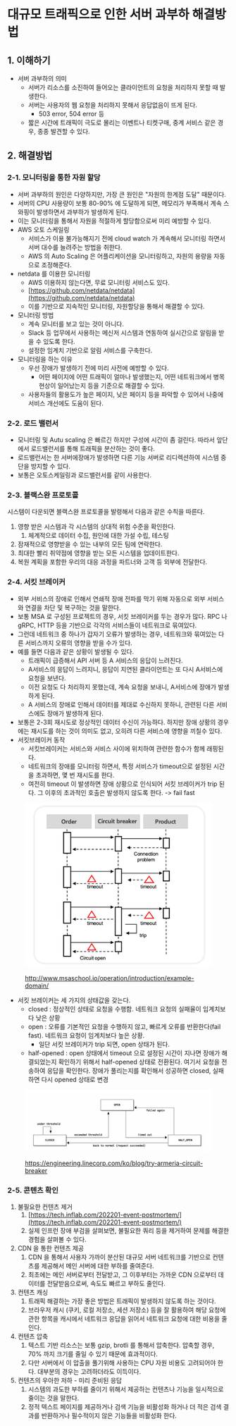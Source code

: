 # 대규모 트래픽으로 인한 서버 과부하 해결방법

## 1. 이해하기&#x20;

* 서버 과부하의 의미&#x20;
  * 서버가 리소스를 소진하여 들어오는 클라이언트의 요청을 처리하지 못할 때 발생한다.&#x20;
  * 서버는 사용자의 웹 요청을 처리하지 못해서 응답없음이 뜨게 된다.&#x20;
    * 503 error, 504 error 등&#x20;
  * 짧은 시간에 트래픽이 극도로 몰리는 이벤트나 티켓구매, 중계 서비스 같은 경우, 종종 발견할 수 있다.&#x20;

## 2. 해결방법&#x20;

### 2-1. 모니터링을 통한 자원 할당&#x20;

* 서버 과부하의 원인은 다양하지만, 가장 큰 원인은 "자원의 한계점 도달" 때문이다.&#x20;
* 서버의 CPU 사용량이 보통 80-90% 에 도달하게 되면, 메모리가 부족해서 계속 스와핑이 발생하면서 과부하가 발생하게 된다.&#x20;
* 이는 모니터링을 통해서 자원을 적절하게 할당함으로써 미리 예방할 수 있다.&#x20;
* AWS 오토 스케일링
  * 서비스가 이용 불가능해지기 전에 cloud watch 가 계속해서 모니터링 하면서 서버 대수를 늘려주는 방법을 취한다.&#x20;
  * AWS 의 Auto Scaling 은 어플리케이션을 모니터링하고, 자원의 용량을 자동으로 조정해준다.&#x20;
* &#x20;netdata 를 이용한 모니터링&#x20;
  * AWS 이용하지 않는다면, 무료 모니터링 서비스도 있다.&#x20;
  * [https://github.com/netdata/netdata](https://github.com/netdata/netdata)
  * 이를 기반으로 지속적인 모니터링, 자원할당을 통해서 해결할 수 있다.&#x20;
* 모니터링 방법&#x20;
  * 계속 모니터를 보고 있는 것이 아니다.&#x20;
  * Slack 등 업무에서 사용하는 메신저 시스템과 연동하여 실시간으로 알림을 받을 수 있도록 한다.
  * 설정한 임계치 기반으로 알림 서비스를 구축한다.&#x20;
* 모니터링을 하는 이유&#x20;
  * 우선 장애가 발생하기 전에 미리 사전에 예방할 수 있다.&#x20;
    * 어떤 페이지에 어떤 트래픽이 얼마나 발생했는지, 어떤 네트워크에서 병목현상이 일어났는지 등을 기준으로 해결할 수 있다.&#x20;
  * 사용자들의 활용도가 높은 페이지, 낮은 페이지 등을 파악할 수 있어서 나중에 서비스 개선에도 도움이 된다. &#x20;

### 2-2. 로드 밸런서&#x20;

* 모니터링 및 Autu scaling 은 빠르긴 하지만 구성에 시간이 좀 걸린다. 따라서 앞단에서 로드밸런서를 통해 트래픽을 분산하는 것이 좋다.&#x20;
* 로드밸런서는 한 서버에장애가 발생하면 다른 기능 서버로 리디렉션하여 시스템 중단을 방지할 수 있다.&#x20;
* 보통은 오토스케일링과 로드밸런서를 같이 사용한다.&#x20;

### 2-3. 블랙스완 프로토콜&#x20;

시스템이 다운되면 블랙스완 프로토콜을 발령해서 다음과 같은 수칙을 따른다.&#x20;

1. 영향 받은 시스템과 각 시스템의 상대적 위험 수준을 확인한다.&#x20;
   1. 체계적으로 데이터 수집, 원인에 대한 가설 수립, 테스팅&#x20;
2. 잠재적으로 영향받을 수 있는 내부의 모든 팀에 연락한다.&#x20;
3. 최대한 빨리 취약점에 영향을 받는 모든 시스템을 업데이트한다.&#x20;
4. 복원 계획을 포함한 우리의 대응 과정을 파트너와 고객 등 외부에 전달한다.&#x20;

### 2-4. 서킷 브레이커&#x20;

* 외부 서비스의 장애로 인해서 연쇄적 장애 전파를 막기 위해 자동으로 외부 서비스와 연결을 차단 및 복구하는 것을 말한다.&#x20;
* 보통 MSA 로 구성된 프로젝트의 경우, 서킷 브레이커를 두는 경우가 많다. RPC 나 gRPC, HTTP 등을 기반으로 각각의 서비스들이 네트워크로 묶여있다.&#x20;
* 그런데 네트워크 중 하나가 갑자기 오류가 발생하는 경우, 네트워크와 묶여있는 다른 서비스까지 오류의 영향을 받을 수가 있다.&#x20;
* 예를 들면 다음과 같은 상황이 발생될 수 있다.&#x20;
  * 트래픽이 급증해서 API 서버 등 A 서비스의 응답이 느려진다.&#x20;
  * A서비스의 응답이 느려지니, 응답이 지연된 클라이언트는 또 다시 A서비스에 요청을 보낸다.&#x20;
  * 이전 요청도 다 처리하지 못했는데, 계속 요청을 보내니, A서비스에 장애가 발생하게 된다.&#x20;
  * A 서비스의 장애로 인해서 데이터를 제대로 수신하지 못하니, 관련된 다른 서비스에도 장애가 발생하게 된다.&#x20;
* 보통은 2-3회 재시도로 정상적인 데이터 수신이 가능하다. 하지만 장애 상황의 경우에는 재시도를 하는 것이 의미도 없고, 오히려 다른 서비스에 영향을 끼칠수 있다.&#x20;
* 서킷브레이커 동작&#x20;
  * 서킷브레이커는 서비스와 서비스 사이에  위치하여 관련한 함수가 함께 래핑된다.&#x20;
  * 네트워크의 장애를 모니터링 하면서, 특정 서비스가 timeout으로 설정된 시간을 초과하면, 몇 번 재시도를 한다.&#x20;
  * 여전히 timeout 이 발생하면 장애 상황으로 인식되어 서킷 브레이커가 trip 된다. 그 이후의 초과적인 호출은 발생하지 않도록 한다. -> fail fast

<figure><img src="../../.gitbook/assets/image (8) (1).png" alt=""><figcaption><p><a href="http://www.msaschool.io/operation/introduction/example-domain/">http://www.msaschool.io/operation/introduction/example-domain/</a></p></figcaption></figure>

* 서킷 브레이커는 세 가지의 상태값을 갖는다.&#x20;
  * closed : 정상적인 상태로 요청을 수행함. 네트워크 요청의 실패율이 임계치보다 낮은 상황&#x20;
  * open : 오류를 기본적인 요청을 수행하지 않고, 빠르게 오류를 반환한다(fail fast). 네트워크 요청이 임계치보다 높은 상황.&#x20;
    * 일단 서킷 브레이커가 trip 되면, open 상태가 된다.&#x20;
  * half-opened : open 상태에서 timeout 으로 설정된 시간이 지나면 장애가 해결되었는지 확인하기 위해서 half-opened 상태로 전환된다. 여기서 요청을 전송하여 응답을 확인한다. 장애가 풀리는지를 확인해서 성공하면 closed, 실패하면 다시 opened 상태로 변경&#x20;

<figure><img src="../../.gitbook/assets/image (6) (9).png" alt=""><figcaption><p><a href="https://engineering.linecorp.com/ko/blog/try-armeria-circuit-breaker">https://engineering.linecorp.com/ko/blog/try-armeria-circuit-breaker</a></p></figcaption></figure>

### 2-5. 콘텐츠 확인&#x20;

1. 불필요한 컨텐츠 제거
   1. [https://tech.inflab.com/202201-event-postmortem/](https://tech.inflab.com/202201-event-postmortem/)
   2. 실제 인프런 장애 부검을 살펴보면, 불필요한 쿼리 등을 제거하여 문제를 해결한 경험을 살펴볼 수 있다. &#x20;
2. CDN 을 통한 컨텐츠 제공&#x20;
   1. CDN 을 통해서 사용자 가까이 분산된 대규모 서버 네트워크를 기반으로 컨텐츠를 제공해서 메인 서버에 대한 부하를 줄여준다.&#x20;
   2. 최초에는 메인 서버로부터 전달받고, 그 이후부터는 가까운 CDN 으로부터 데이터를 전달받음으로써, 속도도 빠르고 부하도 줄인다. &#x20;
3. 컨텐츠 캐싱&#x20;
   1. 트래픽 해결하는 가장 좋은 방법은 트래픽이 발생하지 않도록 하는 것이다.&#x20;
   2. 브라우저 캐시 (쿠키, 로컬 저장소, 세션 저장소) 등을 잘 활용하여 해당 요청에 관한 항목을 캐시에서 네트워크 응답을 읽어서 네트워크 요청에 대한 비용을 줄인다.&#x20;
4. 컨텐츠 압축&#x20;
   1. 텍스트 기반 리소스는 보통 gzip, brotli 를 통해서 압축한다. 압축할 경우, 70% 까지 크기를 줄일 수 있기 때문에 효과적이다.&#x20;
   2. 다만 서버에서 이 압출을 풀기위해 사용하는 CPU 자원 비용도 고려되어야 한다. 대부분의 경우는 고려하더라도 이득이다.&#x20;
5. 컨텐츠의 우아한 저하 - 미리 준비된 응답&#x20;
   1. 시스템의 과도한 부하를 줄이기 위해서 제공하는 컨텐츠나 기능을 일시적으로 줄이는 것을 말한다.&#x20;
   2. 정적 텍스트 페이지를 제공하거나 검색 기능을 비활성화 하거나 더 적은 검색 결과를 반환하거나 필수적이지 않은 기능들을 비활성화 한다.&#x20;
